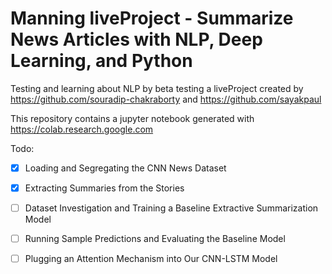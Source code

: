 # Manning liveProject - Summarize News Articles with NLP, Deep Learning, and Python

Testing and learning about NLP by beta testing a liveProject created by https://github.com/souradip-chakraborty and https://github.com/sayakpaul

This repository contains a jupyter notebook generated with https://colab.research.google.com

Todo:

 - [x] Loading and Segregating the CNN News Dataset
 - [x] Extracting Summaries from the Stories
 - [ ] Dataset Investigation and Training a Baseline Extractive Summarization Model
 - [ ] Running Sample Predictions and Evaluating the Baseline Model
 - [ ] Plugging an Attention Mechanism into Our CNN-LSTM Model

